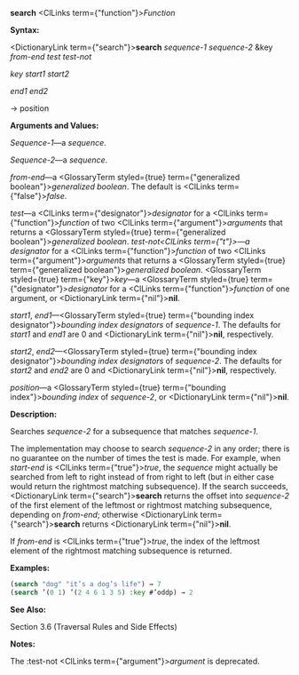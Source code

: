 **search** <ClLinks  term={"function"}><i>Function</i></ClLinks> 



**Syntax:** 



<DictionaryLink  term={"search"}><b>search</b></DictionaryLink> *sequence-1 sequence-2* &amp;key *from-end test test-not* 



*key start1 start2* 



*end1 end2* 



→ position 



**Arguments and Values:** 



*Sequence-1*—a *sequence*. 



*Sequence-2*—a *sequence*. 



*from-end*—a <GlossaryTerm styled={true} term={"generalized boolean"}><i>generalized boolean</i></GlossaryTerm>. The default is <ClLinks  term={"false"}><i>false</i></ClLinks>. 



*test*—a <ClLinks  term={"designator"}><i>designator</i></ClLinks> for a <ClLinks  term={"function"}><i>function</i></ClLinks> of two <ClLinks  term={"argument"}><i>arguments</i></ClLinks> that returns a <GlossaryTerm styled={true} term={"generalized boolean"}><i>generalized boolean</i></GlossaryTerm>. *test-not<ClLinks  term={"t"}><i>—a </i></ClLinks>designator* for a <ClLinks  term={"function"}><i>function</i></ClLinks> of two <ClLinks  term={"argument"}><i>arguments</i></ClLinks> that returns a <GlossaryTerm styled={true} term={"generalized boolean"}><i>generalized boolean</i></GlossaryTerm>. <GlossaryTerm styled={true} term={"key"}><i>key</i></GlossaryTerm>—a <GlossaryTerm styled={true} term={"designator"}><i>designator</i></GlossaryTerm> for a <ClLinks  term={"function"}><i>function</i></ClLinks> of one argument, or <DictionaryLink  term={"nil"}><b>nil</b></DictionaryLink>. 



*start1*, *end1*—<GlossaryTerm styled={true} term={"bounding index designator"}><i>bounding index designators</i></GlossaryTerm> of *sequence-1*. The defaults for *start1* and *end1* are 0 and <DictionaryLink  term={"nil"}><b>nil</b></DictionaryLink>, respectively. 



*start2*, *end2*—<GlossaryTerm styled={true} term={"bounding index designator"}><i>bounding index designators</i></GlossaryTerm> of *sequence-2*. The defaults for *start2* and *end2* are 0 and <DictionaryLink  term={"nil"}><b>nil</b></DictionaryLink>, respectively. 



*position*—a <GlossaryTerm styled={true} term={"bounding index"}><i>bounding index</i></GlossaryTerm> of *sequence-2*, or <DictionaryLink  term={"nil"}><b>nil</b></DictionaryLink>. 



**Description:** 



Searches *sequence-2* for a subsequence that matches *sequence-1*. 



The implementation may choose to search *sequence-2* in any order; there is no guarantee on the number of times the test is made. For example, when *start-end* is <ClLinks  term={"true"}><i>true</i></ClLinks>, the *sequence* might actually be searched from left to right instead of from right to left (but in either case would return the rightmost matching subsequence). If the search succeeds, <DictionaryLink  term={"search"}><b>search</b></DictionaryLink> returns the offset into *sequence-2* of the first element of the leftmost or rightmost matching subsequence, depending on *from-end*; otherwise <DictionaryLink  term={"search"}><b>search</b></DictionaryLink> returns <DictionaryLink  term={"nil"}><b>nil</b></DictionaryLink>. 



If *from-end* is <ClLinks  term={"true"}><i>true</i></ClLinks>, the index of the leftmost element of the rightmost matching subsequence is returned. 



**Examples:**
```lisp
(search "dog" "it’s a dog’s life") → 7 
(search ’(0 1) ’(2 4 6 1 3 5) :key #’oddp) → 2 


```
**See Also:** 



Section 3.6 (Traversal Rules and Side Effects) 



**Notes:** 



The :test-not <ClLinks  term={"argument"}><i>argument</i></ClLinks> is deprecated. 



